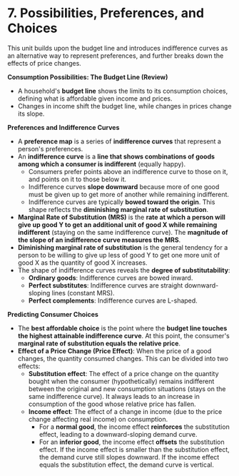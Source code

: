 # 7. Possibilities, Preferences, and Choices

This unit builds upon the budget line and introduces indifference curves as an alternative way to represent preferences, and further breaks down the effects of price changes.

**Consumption Possibilities: The Budget Line (Review)**

- A household's **budget line** shows the limits to its consumption choices, defining what is affordable given income and prices.
- Changes in income shift the budget line, while changes in prices change its slope.

**Preferences and Indifference Curves**

- A **preference map** is a series of **indifference curves** that represent a person's preferences.
- An **indifference curve** is a **line that shows combinations of goods among which a consumer is indifferent** (equally happy).
    - Consumers prefer points above an indifference curve to those on it, and points on it to those below it.
    - Indifference curves **slope downward** because more of one good must be given up to get more of another while remaining indifferent.
    - Indifference curves are typically **bowed toward the origin**. This shape reflects the **diminishing marginal rate of substitution**.
- **Marginal Rate of Substitution (MRS)** is the **rate at which a person will give up good Y to get an additional unit of good X while remaining indifferent** (staying on the same indifference curve). The **magnitude of the slope of an indifference curve measures the MRS**.
- **Diminishing marginal rate of substitution** is the general tendency for a person to be willing to give up less of good Y to get one more unit of good X as the quantity of good X increases.
- The shape of indifference curves reveals the **degree of substitutability**:
    - **Ordinary goods**: Indifference curves are bowed inward.
    - **Perfect substitutes**: Indifference curves are straight downward-sloping lines (constant MRS).
    - **Perfect complements**: Indifference curves are L-shaped.

**Predicting Consumer Choices**

- The **best affordable choice** is the point where the **budget line touches the highest attainable indifference curve**. At this point, the consumer's **marginal rate of substitution equals the relative price**.
- **Effect of a Price Change (Price Effect)**: When the price of a good changes, the quantity consumed changes. This can be divided into two effects:
    - **Substitution effect**: The effect of a price change on the quantity bought when the consumer (hypothetically) remains indifferent between the original and new consumption situations (stays on the same indifference curve). It always leads to an increase in consumption of the good whose relative price has fallen.
    - **Income effect**: The effect of a change in income (due to the price change affecting real income) on consumption.
        - For a **normal good**, the income effect **reinforces** the substitution effect, leading to a downward-sloping demand curve.
        - For an **inferior good**, the income effect **offsets** the substitution effect. If the income effect is smaller than the substitution effect, the demand curve still slopes downward. If the income effect equals the substitution effect, the demand curve is vertical. 